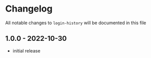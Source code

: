 # Changelog

All notable changes to `login-history` will be documented in this file

## 1.0.0 - 2022-10-30

- initial release
